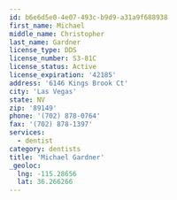 ```yaml
---
id: b6e6d5e0-4e07-493c-b9d9-a31a9f688938
first_name: Michael
middle_name: Christopher
last_name: Gardner
license_type: DDS
license_number: S3-81C
license_status: Active
license_expiration: '42185'
address: '6146 Kings Brook Ct'
city: 'Las Vegas'
state: NV
zip: '89149'
phone: '(702) 878-0764'
fax: '(702) 878-1397'
services:
  - dentist
category: dentists
title: 'Michael Gardner'
_geoloc:
  lng: -115.28656
  lat: 36.266266
---
```

